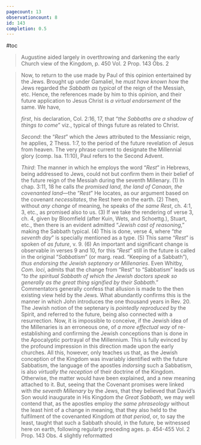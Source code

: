 ```yaml
---
pagecount: 13
observationcount: 8
id: 143
completion: 0.5
---
```

#toc

>Augustine aided largely in overthrowing and darkening the early Church view of the Kingdom,
>p. 450 Vol. 2 Prop. 143 Obs. 2 

>Now, to return to the use made by Paul of this opinion entertained by the Jews. Brought up under Gamaliel, he *must have known how* the Jews regarded *the Sabbath as typical* of the reign of the Messiah, etc. Hence, the references made by him to this opinion, and their future application to Jesus Christ is *a virtual endorsement* of the same. We have, 
>
>*first*, his declaration, Col. 2:16, 17, that “*the Sabbaths are a shadow of things to come*” viz., typical of things future as related to Christ. 
>
>*Second*: the “*Rest*” which the Jews attributed to the Messianic reign, he applies, 2 Thess. 1:7, to the period of the future revelation of Jesus from heaven. The very phrase current to designate the Millennial glory (comp. Isa. 11:10), Paul refers to the Second Advent. 
>
>*Third*: The manner in which he employs the word “*Rest*” in Hebrews, being addressed to Jews, could not but confirm them in their belief of the future reign of the Messiah during the seventh Millenary. 
>(1) In chap. 3:11, 18 he calls *the promised land, the land of Canaan, the covenanted land*—the “*Rest*” He locates, as our argument based on the covenant *necessitates*, the Rest here on the earth. 
>(2) Then, without *any change* of meaning, he speaks of *the same Rest*, ch. 4:1, 3, etc., as promised also to us. 
>(3) If we take the rendering of verse 3, ch. 4, given by Bloomfield (after Kuin, Wets, and Schoettg.), Stuart, etc., then there is an evident admitted “*Jewish cast of reasoning*,” making the Sabbath typical. 
>(4) This is done, verse 4, where “*the seventh day*” is specially mentioned as a type. 
>(5) This same “*Rest*” is spoken of *as future*, v. 9. 
>(6) An important and significant change is observable in verses 9 and 10, for this “*Rest*” still in the future is called in the original “*Sabbatism*” (or marg. read. “Keeping of a Sabbath”), *thus endorsing the Jewish septenary or Millenaries*. Even Whitby, *Com. loci*, admits that the change from “Rest” to “Sabbatism” leads us “*to the spiritual Sabbath of which the Jewish doctors speak so generally as the great thing signified by their Sabbath*.” Commentators generally confess that allusion is made to the then existing view held by the Jews. What abundantly confirms this is the manner in which John introduces the one thousand years in Rev. 20. The Jewish notion of the septenary is *pointedly reproduced* by the Spirit, and referred to the future, being also connected with a resurrection. Now, it is impossible to conceive, if the Jewish idea of the Millenaries is an erroneous one, of *a more effectual way* of re-establishing and confirming the Jewish conceptions than is done in the Apocalyptic portrayal of the Millennium. This is fully evinced by the profound impression in this direction made upon the early churches. All this, however, only teaches us that, as the Jewish conception of the Kingdom was invariably identified with the future Sabbatism, the language of the apostles *indorsing* such a Sabbatism, is also *virtually the reception* of their doctrine of the Kingdom. Otherwise, the matter would have been explained, and a new meaning attached to it. But, seeing that the Covenant promises were linked with *the seventh Millenary* by the Jews, that they believed that David’s Son would inaugurate in His Kingdom *the Great Sabbath*, we may well contend that, as the apostles employ *the same phraseology* without the least hint of a change in meaning, that they also held to the fulfilment of the covenanted Kingdom *at that period*, or, to say the least, taught that such a Sabbath should, in the future, be witnessed here on earth, following regularly preceding ages.
>p. 454-455 Vol. 2 Prop. 143 Obs. 4 slightly reformatted



